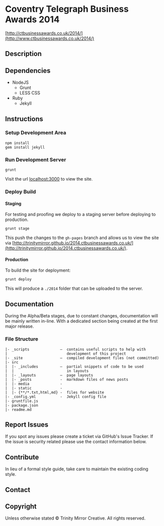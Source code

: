 # Coventry Telegraph Business Awards 2014
[http://ctbusinessawards.co.uk/2014/](http://www.ctbusinessawards.co.uk/2014/)

## Description



## Dependencies

- NodeJS
  - Grunt
  - LESS CSS
- Ruby
  - Jekyll

## Instructions

### Setup Development Area

```
npm install
gem install jekyll
```

### Run Development Server

```
grunt
```

Visit the url [localhost:3000](http://localhost:3000/) to view the site.

### Deploy Build

#### Staging

For testing and proofing we deploy to a staging server before deploying to production.

```
grunt stage
```

This push the changes to the `gh-pages` branch and allows us to view the site via [http://trinitymirror.github.io/2014.ctbusinessawards.co.uk/](http://trinitymirror.github.io/2014.ctbusinessawards.co.uk/).

#### Production

To build the site for deployment:

```
grunt deploy
```

This will produce a `./2014` folder that can be uploaded to the server.

## Documentation

During the Alpha/Beta stages, due to constant changes, documentation will be mainly written in-line. With a dedicated section being created at the first major release.

### File Structure

```
|- _scripts              –  contains useful scripts to help with
|                           development of this project
|- _site                 –  compiled development files (not committed)
|- src
|  |- _includes          –  partial snippets of code to be used
|  |                        in layouts
|  |- _layouts           –  page layouts
|  |- _posts             -  markdown files of news posts
|  |- media              -
|  |- static             -
|  |- {**/*.txt,html,md} -  files for website
|- _config.yml           -  Jekyll config file
|- gruntfile.js
|- package.json
|- readme.md
```

## Report Issues

If you spot any issues please create a ticket via GitHub's Issue Tracker. If the issue is security related please use the contact information below.

## Contribute

In lieu of a formal style guide, take care to maintain the existing coding style.

## Contact

## Copyright

Unless otherwise stated &copy; Trinity Mirror Creative. All rights reserved.